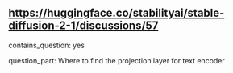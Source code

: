 ## https://huggingface.co/stabilityai/stable-diffusion-2-1/discussions/57

contains_question: yes

question_part: Where to find the projection layer for text encoder
